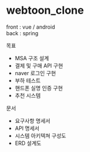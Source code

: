 # webtoon_clone

front : vue / android   
back : spring 

목표
 - MSA 구조 설계
 - 결제 및 구매 API 구현
 - naver 로그인 구현
 - 부하 테스트
 - 핸드폰 실명 인증 구현
 - 추천 시스템   

문서
 - 요구사항 명세서
 - API 명세서
 - 시스템 아키텍쳐 구성도
 - ERD 설계도
